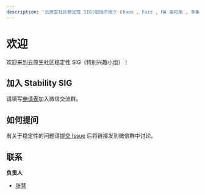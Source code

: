 ```yaml
---
description: '云原生社区稳定性 SIG(包括不限于 Chaos , Fuzz , HA 高可用 , 多集群等有助系统稳定性的范围)'
---
```


# 欢迎

欢迎来到云原生社区稳定性 SIG（特别兴趣小组）！

## 加入 Stability SIG

请填写[申请表](https://wj.qq.com/s2/7438465/6bd6)加入微信交流群。

## 如何提问

有关于稳定性的问题请[提交 Issue](https://github.com/cloudnativeto/sig-stability/issues/new) 后将链接发到微信群中讨论。

## 联系

**负责人**

* [张慧](https://github.com/zhanghuidinah)

